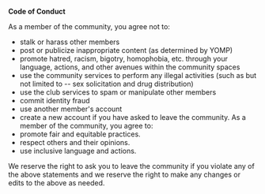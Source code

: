 **Code of Conduct**

As a member of the community, you agree not to:
* stalk or harass other members
* post or publicize inappropriate content (as determined by YOMP)
* promote hatred, racism, bigotry, homophobia, etc. through your language, actions, and other avenues within the community spaces
* use the community services to perform any illegal activities (such as but not limited to -- sex solicitation and drug distribution)
* use the club services to spam or manipulate other members
* commit identity fraud
* use another member's account
* create a new account if you have asked to leave the community.
As a member of the community, you agree to:
* promote fair and equitable practices.
* respect others and their opinions.
* use inclusive language and actions.

We reserve the right to ask you to leave the community if you violate any of the above statements and we reserve the right to make any changes or edits to the above as needed.
